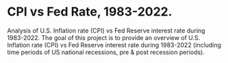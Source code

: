 # CPI vs Fed Rate, 1983-2022.
Analysis of U.S. Inflation rate (CPI) vs Fed Reserve interest rate during 1983-2022.
The goal of this project is to provide an overview of U.S. Inflation rate (CPI) vs Fed Reserve interest rate during 1983-2022 (including time periods of US national recessions, pre & post recession periods).
